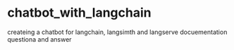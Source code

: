# chatbot_with_langchain
createing a chatbot for langchain, langsimth and langserve docuementation questiona and answer 
